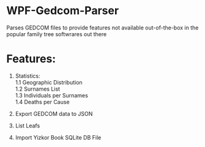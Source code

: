 # WPF-Gedcom-Parser
Parses GEDCOM files to provide features not available out-of-the-box in the popular family tree softwrares out there

# Features:
1. Statistics:  
   1.1 Geographic Distribution  
   1.2 Surnames List  
   1.3 Individuals per Surnames  
   1.4 Deaths per Cause  

2. Export GEDCOM data to JSON
3. List Leafs
4. Import Yizkor Book SQLite DB File
